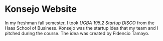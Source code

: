# Konsejo Website

In my freshman fall semester, I took *UGBA 195.2 Startup DISCO* from the Haas School of Business. Konsejo was the startup idea that my team and I pitched during the course. The idea was created by Fidencio Tamayo.
